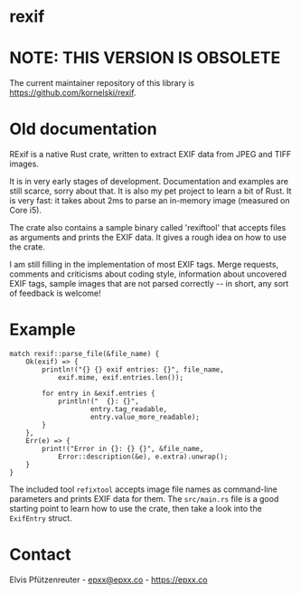 # rexif

# NOTE: THIS VERSION IS OBSOLETE

The current maintainer repository of this library is https://github.com/kornelski/rexif.

# Old documentation

RExif is a native Rust crate, written to extract EXIF data from JPEG and TIFF images.

It is in very early stages of development. Documentation and examples are still scarce,
sorry about that. It is also my pet project to learn a bit of Rust. It is very fast:
it takes about 2ms to parse an in-memory image (measured on Core i5).

The crate also contains a
sample binary called 'rexiftool' that accepts files as arguments and prints the EXIF data. It gives
a rough idea on how to use the crate.

I am still filling in
the implementation of most EXIF tags. Merge requests, comments and criticisms about coding style, information
about uncovered EXIF tags, sample images that are not parsed correctly -- in short, any sort of feedback is
welcome!

# Example

```
match rexif::parse_file(&file_name) {
	Ok(exif) => {
		println!("{} {} exif entries: {}", file_name,
			exif.mime, exif.entries.len());

		for entry in &exif.entries {
			println!("	{}: {}",
					entry.tag_readable, 
					entry.value_more_readable);
		}
	},
	Err(e) => {
		print!("Error in {}: {} {}", &file_name,
			Error::description(&e), e.extra).unwrap();
	}
}
```

The included tool `refixtool` accepts image file names as command-line
parameters and prints EXIF data for them. The `src/main.rs` file is a
good starting point to learn how to use the crate, then take a look into
the `ExifEntry` struct.

# Contact

Elvis Pfützenreuter - epxx@epxx.co - https://epxx.co
